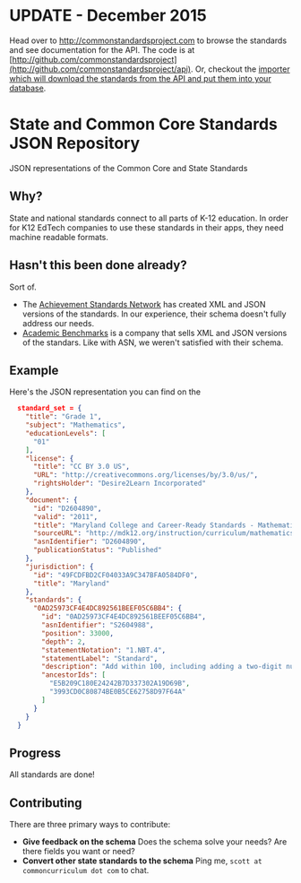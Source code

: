# UPDATE - December 2015
Head over to http://commonstandardsproject.com to browse the standards and see documentation for the API. The code is at [http://github.com/commonstandardsproject](http://github.com/commonstandardsproject/api). Or, checkout the [importer which will download the standards from the API and put them into your database](https://github.com/commonstandardsproject/standards-importer).

# State and Common Core Standards JSON Repository
JSON representations of the Common Core and State Standards 

## Why?

State and national standards connect to all parts of K-12 education. In order for K12 EdTech companies to use these standards in their apps, they need machine readable formats. 

## Hasn't this been done already?

Sort of. 

* The [Achievement Standards Network](http://asn.jesandco.org/) has created XML and JSON versions of the standards. In our experience, their schema doesn't fully address our needs. 
* [Academic Benchmarks](academicbenchmarks.com) is a company that sells XML and JSON versions of the standars. Like with ASN, 
we weren't satisfied with their schema.


## Example

Here's the JSON representation you can find on the 
```json
  standard_set = {
    "title": "Grade 1",
    "subject": "Mathematics",
    "educationLevels": [
      "01"
    ],
    "license": {
      "title": "CC BY 3.0 US",
      "URL": "http://creativecommons.org/licenses/by/3.0/us/",
      "rightsHolder": "Desire2Learn Incorporated"
    },
    "document": {
      "id": "D2604890",
      "valid": "2011",
      "title": "Maryland College and Career-Ready Standards - Mathematics (PK-8)",
      "sourceURL": "http://mdk12.org/instruction/curriculum/mathematics/index.html",
      "asnIdentifier": "D2604890",
      "publicationStatus": "Published"
    },
    "jurisdiction": {
      "id": "49FCDFBD2CF04033A9C347BFA0584DF0",
      "title": "Maryland"
    },
    "standards": {
      "0AD25973CF4E4DC892561BEEF05C6BB4": {
        "id": "0AD25973CF4E4DC892561BEEF05C6BB4", 
        "asnIdentifier": "S2604988",
        "position": 33000,
        "depth": 2,
        "statementNotation": "1.NBT.4",
        "statementLabel": "Standard",
        "description": "Add within 100, including adding a two-digit number and a one-digit number, and adding a two-digit number and a multiple of 10, using concrete models or drawings and strategies based on place value, properties of operations, and/or the relationship between addition and subtraction; relate the strategy to a written method and explain the reasoning used. Understand that in adding two-digit numbers, one adds tens and tens, ones and ones, and sometimes it is necessary to compose a ten.",
        "ancestorIds": [
          "E5B209C180E24242B7D337302A19D69B",
          "3993CD0C80874BE0B5CE62758D97F64A"
        ]
      }
    }
  }
```

## Progress

All standards are done!

## Contributing

There are three primary ways to contribute:

* **Give feedback on the schema** Does the schema solve your needs? Are there fields you want or need?
* **Convert other state standards to the schema** Ping me, `scott at commoncurriculum dot com` to chat.
